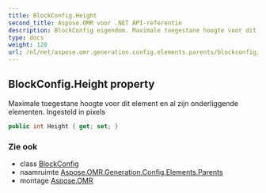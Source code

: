 ```yaml
---
title: BlockConfig.Height
second_title: Aspose.OMR voor .NET API-referentie
description: BlockConfig eigendom. Maximale toegestane hoogte voor dit element en al zijn onderliggende elementen. Ingesteld in pixels
type: docs
weight: 120
url: /nl/net/aspose.omr.generation.config.elements.parents/blockconfig/height/
---
```

## BlockConfig.Height property

Maximale toegestane hoogte voor dit element en al zijn onderliggende elementen. Ingesteld in pixels

```csharp
public int Height { get; set; }
```

### Zie ook

* class [BlockConfig](../)
* naamruimte [Aspose.OMR.Generation.Config.Elements.Parents](../../blockconfig/)
* montage [Aspose.OMR](../../../)


